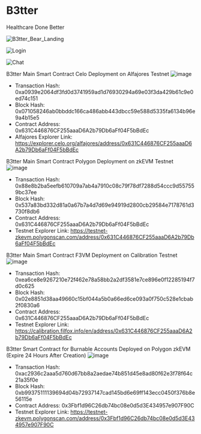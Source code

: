 <h1>B3tter</h1>
Healthcare Done Better

![B3tter_Bear_Landing](https://github.com/TechieTeee/B3tter/assets/100870737/759ed848-72db-4003-b11e-70d46ba1c680)


![Login](https://github.com/TechieTeee/B3tter/assets/100870737/9a8c7087-2f82-46dc-af3c-c2d81a5aafee)


![Chat](https://github.com/TechieTeee/B3tter/assets/100870737/f18115a2-e38d-423d-9dbb-79b46a735fa4)


B3tter Main Smart Contract Celo Deployment on Alfajores Testnet
![image](https://github.com/TechieTeee/B3tter/assets/100870737/ed302f5a-ef9f-4b55-a25c-03ca7f3d9d34)
- Transaction Hash: 0xa0939e2064df3fd0d3741959ad1d76930294a69e03f3da429b61c9e0ed74c151
- Block Hash: 0x071058246ab0bbddc166ca486abb443dbcc59e588d5335fa6134b96e9a4b15e5
- Contract Address: 0x631C446876CF255aaaD6A2b79Db6aFf04F5bBdEc
- Alfajores Explorer Link: https://explorer.celo.org/alfajores/address/0x631C446876CF255aaaD6A2b79Db6aFf04F5bBdEc


B3tter Main Smart Contract Polygon Deployment on zkEVM Testnet
![image](https://github.com/TechieTeee/B3tter/assets/100870737/721673b8-46c4-4bc0-8bb8-d19d8d73f440)
- Transaction Hash: 0x88e8b2ba5eefb610709a7ab4a7910c08c79f78df7288d54ccc9d557559bc37ee
- Block Hash: 0x537a83bd332d81a0a67b7a4d7d69e94919d2800cb29584e7178761d3730f8db6
- Contract Address: 0x631C446876CF255aaaD6A2b79Db6aFf04F5bBdEc
- Testnet Explorer Link: https://testnet-zkevm.polygonscan.com/address/0x631C446876CF255aaaD6A2b79Db6aFf04F5bBdEc


B3tter Main Smart Contract F3VM Deployment on Calibration Testnet 
![image](https://github.com/TechieTeee/B3tter/assets/100870737/6f6d5934-1196-4cfc-b82a-671a843701fe)
- Transaction Hash: 0xea6ce8e9267210e72f462e78a58bb2a2df3581e7ce896e0f12285194f7d0c625
- Block Hash: 0x02e8851d38aa49660c15bf044a5b0a66ed6ce093a0f750c528e1cbab2f0830a6
- Contract Address: 0x631C446876CF255aaaD6A2b79Db6aFf04F5bBdEc
- Testnet Explorer Link: https://calibration.filfox.info/en/address/0x631C446876CF255aaaD6A2b79Db6aFf04F5bBdEc


B3tter Smart Contract for Burnable Accounts Deployed on Polygon zkEVM (Expire 24 Hours After Creation)
![image](https://github.com/TechieTeee/B3tter/assets/100870737/093c7964-2479-4e6b-997a-828462027fba)
- Transaction Hash: 0xac2936c2aaa5d760d67bb8a2aedae74b851d45e8ad80f62e3f78f64c21a35f0e
- Block Hash: 0xb99375111139694d04b72937147cad145bd6e69ff143ecc0450f376b8e56115e
- Contract Address: 0x3Fbf1d96C26db74bc08e0d5d3E434957e907F90C
- Testnet Explorer Link: https://testnet-zkevm.polygonscan.com/address/0x3Fbf1d96C26db74bc08e0d5d3E434957e907F90C
